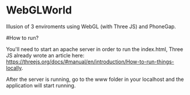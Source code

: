 # WebGLWorld
Illusion of 3 enviroments using WebGL (with Three JS) and PhoneGap.

#How to run?

You'll need to start an apache server in order to run the index.html, Three JS already wrote an article here: https://threejs.org/docs/#manual/en/introduction/How-to-run-things-locally. 

After the server is running, go to the www folder in your localhost and the application will start running.
